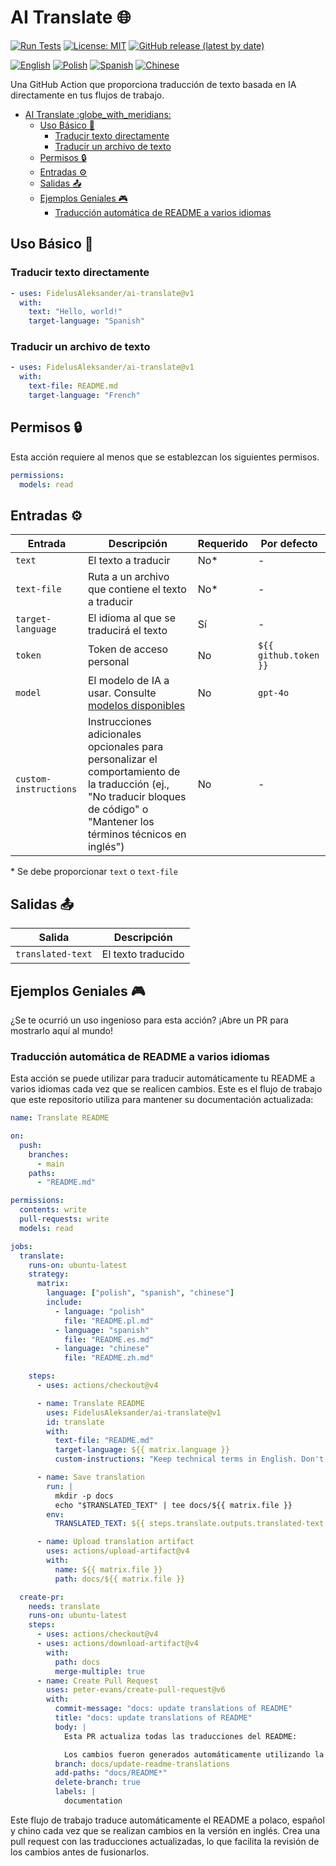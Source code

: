 # AI Translate :globe_with_meridians:

[![Run Tests](https://github.com/FidelusAleksander/ai-translate/actions/workflows/test.yml/badge.svg)](https://github.com/FidelusAleksander/ai-translate/actions/workflows/test.yml)
[![License: MIT](https://img.shields.io/badge/License-MIT-yellow.svg)](https://opensource.org/licenses/MIT)
[![GitHub release (latest by date)](https://img.shields.io/github/v/release/FidelusAleksander/ai-translate)](https://github.com/FidelusAleksander/ai-translate/releases)

[![English](https://img.shields.io/badge/English-README.md-blue)](https://github.com/FidelusAleksander/ai-translate/blob/main/README.md) [![Polish](https://img.shields.io/badge/Polish-docs/README.pl.md-red)](https://github.com/FidelusAleksander/ai-translate/blob/main/docs/README.pl.md) [![Spanish](https://img.shields.io/badge/Spanish-docs/README.es.md-yellow)](https://github.com/FidelusAleksander/ai-translate/blob/main/docs/README.es.md) [![Chinese](https://img.shields.io/badge/Chinese-docs/README.zh.md-green)](https://github.com/FidelusAleksander/ai-translate/blob/main/docs/README.zh.md)

Una GitHub Action que proporciona traducción de texto basada en IA directamente en tus flujos de trabajo.

- [AI Translate :globe\_with\_meridians:](#ai-translate-globe_with_meridians)
  - [Uso Básico 🚀](#uso-básico-)
    - [Traducir texto directamente](#traducir-texto-directamente)
    - [Traducir un archivo de texto](#traducir-un-archivo-de-texto)
  - [Permisos 🔒](#permisos-)
  - [Entradas ⚙️](#entradas-️)
  - [Salidas 📤](#salidas-)
  - [Ejemplos Geniales 🎮](#ejemplos-geniales-)
    - [Traducción automática de README a varios idiomas](#traducción-automática-de-readme-a-varios-idiomas)

## Uso Básico 🚀

### Traducir texto directamente

```yaml
- uses: FidelusAleksander/ai-translate@v1
  with:
    text: "Hello, world!"
    target-language: "Spanish"
```

### Traducir un archivo de texto

```yaml
- uses: FidelusAleksander/ai-translate@v1
  with:
    text-file: README.md
    target-language: "French"
```

## Permisos 🔒

Esta acción requiere al menos que se establezcan los siguientes permisos.

```yaml
permissions:
  models: read
```

## Entradas ⚙️

| Entrada | Descripción | Requerido | Por defecto |
|---------|-------------|-----------|-------------|
| `text` | El texto a traducir | No* | - |
| `text-file` | Ruta a un archivo que contiene el texto a traducir | No* | - |
| `target-language` | El idioma al que se traducirá el texto | Sí | - |
| `token` | Token de acceso personal | No | `${{ github.token }}` |
| `model` | El modelo de IA a usar. Consulte [modelos disponibles](https://github.com/marketplace?type=models) | No | `gpt-4o` |
| `custom-instructions` | Instrucciones adicionales opcionales para personalizar el comportamiento de la traducción (ej., "No traducir bloques de código" o "Mantener los términos técnicos en inglés") | No | - |

\* Se debe proporcionar `text` o `text-file`

## Salidas 📤

| Salida | Descripción |
|--------|-------------|
| `translated-text` | El texto traducido |

## Ejemplos Geniales 🎮

¿Se te ocurrió un uso ingenioso para esta acción? ¡Abre un PR para mostrarlo aquí al mundo!

### Traducción automática de README a varios idiomas

Esta acción se puede utilizar para traducir automáticamente tu README a varios idiomas cada vez que se realicen cambios. Este es el flujo de trabajo que este repositorio utiliza para mantener su documentación actualizada:

```yaml
name: Translate README

on:
  push:
    branches:
      - main
    paths:
      - "README.md"

permissions:
  contents: write
  pull-requests: write
  models: read

jobs:
  translate:
    runs-on: ubuntu-latest
    strategy:
      matrix:
        language: ["polish", "spanish", "chinese"]
        include:
          - language: "polish"
            file: "README.pl.md"
          - language: "spanish"
            file: "README.es.md"
          - language: "chinese"
            file: "README.zh.md"

    steps:
      - uses: actions/checkout@v4

      - name: Translate README
        uses: FidelusAleksander/ai-translate@v1
        id: translate
        with:
          text-file: "README.md"
          target-language: ${{ matrix.language }}
          custom-instructions: "Keep technical terms in English. Don't translate code blocks"

      - name: Save translation
        run: |
          mkdir -p docs
          echo "$TRANSLATED_TEXT" | tee docs/${{ matrix.file }}
        env:
          TRANSLATED_TEXT: ${{ steps.translate.outputs.translated-text }}

      - name: Upload translation artifact
        uses: actions/upload-artifact@v4
        with:
          name: ${{ matrix.file }}
          path: docs/${{ matrix.file }}

  create-pr:
    needs: translate
    runs-on: ubuntu-latest
    steps:
      - uses: actions/checkout@v4
      - uses: actions/download-artifact@v4
        with:
          path: docs
          merge-multiple: true
      - name: Create Pull Request
        uses: peter-evans/create-pull-request@v6
        with:
          commit-message: "docs: update translations of README"
          title: "docs: update translations of README"
          body: |
            Esta PR actualiza todas las traducciones del README:

            Los cambios fueron generados automáticamente utilizando la acción [ai-translate](https://github.com/FidelusAleksander/ai-translate).
          branch: docs/update-readme-translations
          add-paths: "docs/README*"
          delete-branch: true
          labels: |
            documentation
```

Este flujo de trabajo traduce automáticamente el README a polaco, español y chino cada vez que se realizan cambios en la versión en inglés. Crea una pull request con las traducciones actualizadas, lo que facilita la revisión de los cambios antes de fusionarlos.
